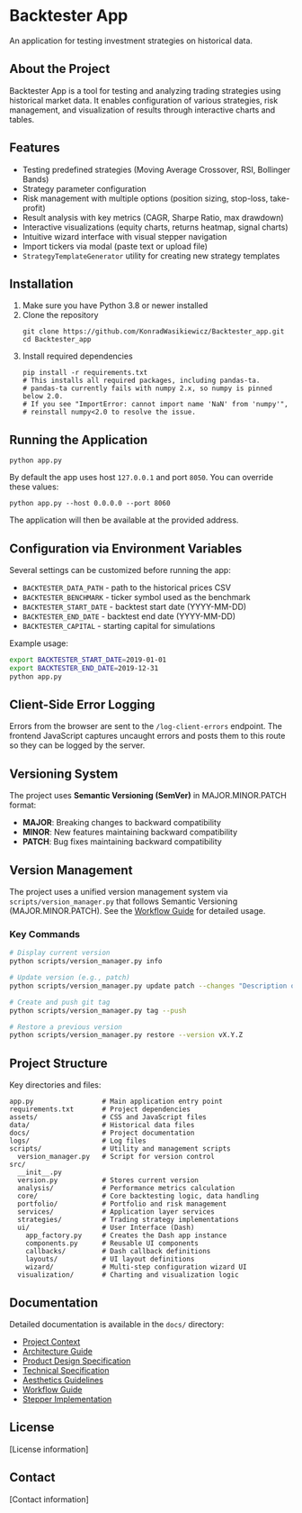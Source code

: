 # Backtester App

An application for testing investment strategies on historical data.

## About the Project

Backtester App is a tool for testing and analyzing trading strategies using historical market data. It enables configuration of various strategies, risk management, and visualization of results through interactive charts and tables.

## Features

- Testing predefined strategies (Moving Average Crossover, RSI, Bollinger Bands)
- Strategy parameter configuration
- Risk management with multiple options (position sizing, stop-loss, take-profit)
- Result analysis with key metrics (CAGR, Sharpe Ratio, max drawdown)
- Interactive visualizations (equity charts, returns heatmap, signal charts)
- Intuitive wizard interface with visual stepper navigation
- Import tickers via modal (paste text or upload file)
- `StrategyTemplateGenerator` utility for creating new strategy templates


## Installation

1. Make sure you have Python 3.8 or newer installed
2. Clone the repository
   ```
   git clone https://github.com/KonradWasikiewicz/Backtester_app.git
   cd Backtester_app
   ```
3. Install required dependencies
   ```
   pip install -r requirements.txt
   # This installs all required packages, including pandas-ta.
   # pandas-ta currently fails with numpy 2.x, so numpy is pinned below 2.0.
   # If you see "ImportError: cannot import name 'NaN' from 'numpy'",
   # reinstall numpy<2.0 to resolve the issue.
   ```

## Running the Application

```
python app.py
```

By default the app uses host `127.0.0.1` and port `8050`. You can override these
values:

```
python app.py --host 0.0.0.0 --port 8060
```

The application will then be available at the provided address.


## Configuration via Environment Variables
Several settings can be customized before running the app:

- `BACKTESTER_DATA_PATH` - path to the historical prices CSV
- `BACKTESTER_BENCHMARK` - ticker symbol used as the benchmark
- `BACKTESTER_START_DATE` - backtest start date (YYYY-MM-DD)
- `BACKTESTER_END_DATE` - backtest end date (YYYY-MM-DD)
- `BACKTESTER_CAPITAL` - starting capital for simulations

Example usage:
```bash
export BACKTESTER_START_DATE=2019-01-01
export BACKTESTER_END_DATE=2019-12-31
python app.py
```

## Client-Side Error Logging

Errors from the browser are sent to the `/log-client-errors` endpoint. The
frontend JavaScript captures uncaught errors and posts them to this route so
they can be logged by the server.

## Versioning System

The project uses **Semantic Versioning (SemVer)** in MAJOR.MINOR.PATCH format:
- **MAJOR**: Breaking changes to backward compatibility
- **MINOR**: New features maintaining backward compatibility
- **PATCH**: Bug fixes maintaining backward compatibility

## Version Management

The project uses a unified version management system via `scripts/version_manager.py` that follows Semantic Versioning (MAJOR.MINOR.PATCH). See the [Workflow Guide](docs/workflow_guide.md) for detailed usage.

### Key Commands

```bash
# Display current version
python scripts/version_manager.py info

# Update version (e.g., patch)
python scripts/version_manager.py update patch --changes "Description of changes"

# Create and push git tag
python scripts/version_manager.py tag --push

# Restore a previous version
python scripts/version_manager.py restore --version vX.Y.Z
```

## Project Structure

Key directories and files:

```
app.py                 # Main application entry point
requirements.txt       # Project dependencies
assets/                # CSS and JavaScript files
data/                  # Historical data files
docs/                  # Project documentation
logs/                  # Log files
scripts/               # Utility and management scripts
  version_manager.py   # Script for version control
src/
  __init__.py
  version.py           # Stores current version
  analysis/            # Performance metrics calculation
  core/                # Core backtesting logic, data handling
  portfolio/           # Portfolio and risk management
  services/            # Application layer services
  strategies/          # Trading strategy implementations
  ui/                  # User Interface (Dash)
    app_factory.py     # Creates the Dash app instance
    components.py      # Reusable UI components
    callbacks/         # Dash callback definitions
    layouts/           # UI layout definitions
    wizard/            # Multi-step configuration wizard UI
  visualization/       # Charting and visualization logic
```

## Documentation

Detailed documentation is available in the `docs/` directory:
- [Project Context](docs/project_context.md)
- [Architecture Guide](docs/technical_specification.md)
- [Product Design Specification](docs/product_design_specification.md)
- [Technical Specification](docs/technical_specification.md)
- [Aesthetics Guidelines](docs/aesthetics_guidelines.md)
- [Workflow Guide](docs/workflow_guide.md)
- [Stepper Implementation](docs/stepper_implementation.md)

## License

[License information]

## Contact

[Contact information]
